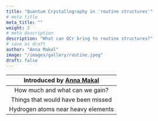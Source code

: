 ```yaml
---
title: "Quantum Crystallography in 'routine structures'"
# meta title
meta_title: ""
weight: 2
# meta description
description: "What can QCr bring to routine structures?"
# save as draft
author: "Anna Makal"
image: "/images/gallery/routine.jpeg"
draft: false
---
```


Introduced by [Anna Makal](/authors/anna-makal)|
|:-----------:|
|How much and what can we gain?|
|Things that would have been missed|
|Hydrogen atoms near heavy elements|

